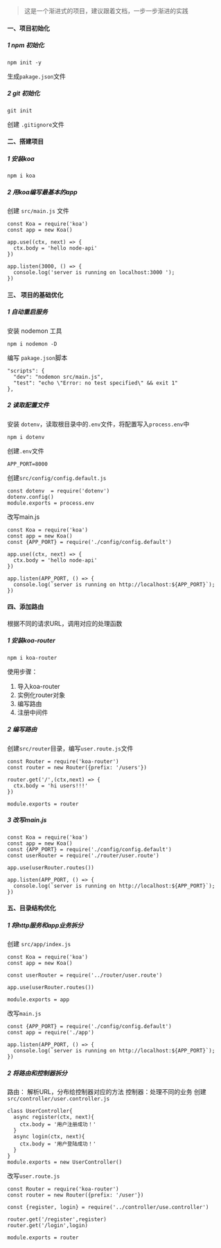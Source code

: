 > 这是一个渐进式的项目，建议跟着文档，一步一步渐进的实践

#### 一、项目初始化

##### 1 npm 初始化
```
npm init -y
```
生成`pakage.json`文件
##### 2 git 初始化
```
git init 
```
创建  `.gitignore`文件

#### 二、搭建项目
##### 1 安装koa
```
npm i koa
```
##### 2 用koa编写最基本的app
创建  `src/main.js` 文件
```node
const Koa = require('koa')
const app = new Koa()

app.use((ctx, next) => {
  ctx.body = 'hello node-api'
})

app.listen(3000, () => {
  console.log('server is running on localhost:3000 ');
})
```

#### 三、 项目的基础优化
##### 1 自动重启服务
安装 nodemon 工具
```
npm i nodemon -D
```
编写 `pakage.json`脚本
```
"scripts": {
  "dev": "nodemon src/main.js",
  "test": "echo \"Error: no test specified\" && exit 1"
},
```

##### 2 读取配置文件
安装 `dotenv`，读取根目录中的`.env`文件，将配置写入`process.env`中
```
npm i dotenv
```
创建`.env`文件
```
APP_PORT=8000
```
创建`src/config/config.default.js`
```node
const dotenv  = require('dotenv')
dotenv.config()
module.exports = process.env
```
改写main.js
```node
const Koa = require('koa')
const app = new Koa()
const {APP_PORT} = require('./config/config.default')

app.use((ctx, next) => {
  ctx.body = 'hello node-api'
})

app.listen(APP_PORT, () => {
  console.log(`server is running on http://localhost:${APP_PORT}`);
})
```

#### 四、添加路由
根据不同的请求URL，调用对应的处理函数
##### 1 安装koa-router
```
npm i koa-router
```
使用步骤：
  1. 导入koa-router
  2. 实例化router对象
  3. 编写路由
  4. 注册中间件
##### 2 编写路由
创建`src/router`目录，编写`user.route.js`文件
```node
const Router = require('koa-router')
const router = new Router({prefix: '/users'})

router.get('/',(ctx,next) => {
  ctx.body = 'hi users!!!'
})

module.exports = router
```
##### 3 改写main.js
```node
const Koa = require('koa')
const app = new Koa()
const {APP_PORT} = require('./config/config.default')
const userRouter = require('./router/user.route')

app.use(userRouter.routes())

app.listen(APP_PORT, () => {
  console.log(`server is running on http://localhost:${APP_PORT}`);
})
```

#### 五、目录结构优化
##### 1 将http服务和app业务拆分
创建 `src/app/index.js`
```node
const Koa = require('koa')
const app = new Koa()

const userRouter = require('../router/user.route')

app.use(userRouter.routes())

module.exports = app
```
改写`main.js`
```node
const {APP_PORT} = require('./config/config.default')
const app = require('./app')

app.listen(APP_PORT, () => {
  console.log(`server is running on http://localhost:${APP_PORT}`);
})
```
##### 2 将路由和控制器拆分
路由： 解析URL，分布给控制器对应的方法
控制器：处理不同的业务
创建 `src/controller/user.controller.js`
```node
class UserController{
  async register(ctx, next){
    ctx.body = '用户注册成功！'
  }
  async login(ctx, next){
    ctx.body = '用户登陆成功！'
  }
}
module.exports = new UserController()
```
改写`user.route.js`
```node
const Router = require('koa-router')
const router = new Router({prefix: '/user'})

const {register, login} = require('../controller/use.controller')

router.get('/register',register)
router.get('/login',login)

module.exports = router
```